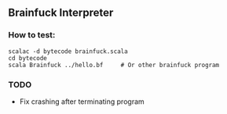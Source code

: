 ## Brainfuck Interpreter
### How to test:
	scalac -d bytecode brainfuck.scala
	cd bytecode
	scala Brainfuck ../hello.bf		# Or other brainfuck program

### TODO
* Fix crashing after terminating program
